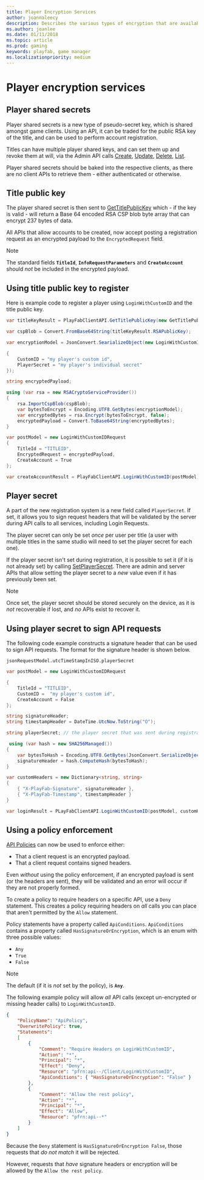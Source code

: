 ```yaml
---
title: Player Encryption Services
author: joannaleecy
description: Describes the various types of encryption that are available.
ms.author: joanlee
ms.date: 01/11/2018
ms.topic: article
ms.prod: gaming
keywords: playfab, game manager
ms.localizationpriority: medium
---
```


# Player encryption services

## Player shared secrets

Player shared secrets is a new type of pseudo-secret key, which is shared amongst game clients. Using an API, it can be traded for the public RSA key of the title, and can be used to perform account registration.

Titles can have multiple player shared keys, and can set them up and revoke them at will, via the Admin API calls [Create](xref:titleid.playfabapi.com.admin.authentication.createplayersharedsecret), [Update](xref:titleid.playfabapi.com.admin.authentication.updateplayersharedsecret), [Delete](xref:titleid.playfabapi.com.admin.authentication.deleteplayersharedsecret), [List](xref:titleid.playfabapi.com.admin.authentication.getplayersharedsecrets).

Player shared secrets should be baked into the respective clients, as there are no client APIs to retrieve them - either authenticated or otherwise.

## Title public key

The player shared secret is then sent to [GetTitlePublicKey](xref:titleid.playfabapi.com.client.authentication.gettitlepublickey) which - if the key is valid - will return a Base 64 encoded RSA CSP blob byte array that can encrypt 237 bytes of data.

All APIs that allow accounts to be created, now accept posting a registration request as an encrypted payload to the `EncryptedRequest` field.

> [!NOTE]
> The standard fields **`TitleId`**, **`InfoRequestParameters`** and **`CreateAccount`** should *not* be included in the encrypted payload.

## Using title public key to register

Here is example code to register a player using `LoginWithCustomID` and the title public key.

```csharp
var titleKeyResult = PlayFabClientAPI.GetTitlePublicKey(new GetTitlePublicKeyRequest{ TitleId = "TITLE", TitleSharedSecret = "player shared secret" });

var cspBlob = Convert.FromBase64String(titleKeyResult.RSAPublicKey);

var encryptionModel = JsonConvert.SearializeObject(new LoginWithCustomIDRequest

{
    CustomID = "my player's custom id",
    PlayerSecret = "my player's individual secret"
});

string encryptedPayload;

using (var rsa = new RSACryptoServiceProvider())
{
    rsa.ImportCspBlob(cspBlob);
    var bytesToEncrypt = Encoding.UTF8.GetBytes(encryptionModel);
    var encryptedBytes = rsa.Encrypt(bytesToEncrypt, false);
    encryptedPayload = Convert.ToBase64String(encryptedBytes);
}

var postModel = new LoginWithCustomIDRequest
{
    TitleId = "TITLEID",
    EncryptedRequest = encryptedPayload,
    CreateAccount = True
};

var createAccountResult = PlayFabClientAPI.LoginWithCustomID(postModel);
```

## Player secret

A part of the new registration system is a new field called `PlayerSecret`. If set, it allows you to sign request headers that will be validated by the server during API calls to all services, including Login Requests.

The player secret can only be set *once* per user per title (a user with multiple titles in the same studio will need to set the player secret for each one).

If the player secret isn't set during registration, it is possible to set it (if it is not already set) by calling [SetPlayerSecret](xref:titleid.playfabapi.com.client.authentication.setplayersecret). There are admin and server APIs that allow setting the player secret to a *new* value even if it has previously been set.

> [!NOTE]
> Once set, the player secret should be stored securely on the device, as it is *not* recoverable if lost, and *no* APIs exist to recover it.

## Using player secret to sign API requests

The following code example constructs a signature header that can be used to sign API requests. The format for the signature header is shown below.

`jsonRequestModel.utcTimeStampInISO.playerSecret`

```csharp
var postModel = new LoginWithCustomIDRequest

{
    TitleId = "TITLEID",
    CustomID =  "my player's custom id",
    CreateAccount = False
};

string signatureHeader;
string timestampHeader = DateTime.UtcNow.ToString("O");

string playerSecret; // the player secret that was sent during registration.

 using (var hash = new SHA256Managed())
{
    var bytesToHash = Encoding.UTF8.GetBytes(JsonConvert.SerializeObject(postModel)+"." + timestampHeader + "." + playerSecret);
    signatureHeader = hash.ComputeHash(bytesToHash);
}

var customHeaders = new Dictionary<string, string>
{
    { "X-PlayFab-Signature", signatureHeader },
    { "X-PlayFab-Timestamp", timestampHeader }
}

var loginResult = PLayFabClientAPI.LoginWithCustomID(postModel, customHeaders);
```

## Using a policy enforcement

[API Policies](https://playfab.com/blog/permission-policies/) can now be used to enforce either:

- That a client request is an encrypted payload.
- That a client request contains signed headers.

Even *without* using the policy enforcement, if an encrypted payload is sent (or the headers are sent), they will be validated and an error will occur if they are not properly formed.

To create a policy to require headers on a specific API, use a `Deny` statement. This creates a policy requiring headers on *all* calls you can place that aren't permitted by the `Allow` statement.

Policy statements have a property called `ApiConditions`. `ApiConditions` contains a property called `HasSignatureOrEncryption`, which is an enum with three possible values:

- `Any`
- `True`
- `False`

>[!NOTE]
> The default (if it is *not* set by the policy), is **`Any`**.

The following example policy will allow *all* API calls (except un-encrypted or missing header calls) to `LoginWithCustomID`.

```json
{
    "PolicyName": "ApiPolicy",
    "OverwritePolicy": true,
    "Statements":
    [
        {
            "Comment": "Require Headers on LoginWithCustomID",
            "Action": "*",
            "Principal": "*",
            "Effect": "Deny",
            "Resource": "pfrn:api--/Client/LoginWithCustomID",
            "ApiConditions": { "HasSignatureOrEncryption": "False" }
        },
        {
            "Comment": "Allow the rest policy",
            "Action": "*",
            "Principal": "*",
            "Effect": "Allow",
            "Resource": "pfrn:api--*"
        }
    ]
}
```

Because the `Deny` statement is `HasSignatureOrEncryption False`, those requests that *do not match* it will be rejected.

However, requests that *have* signature headers or encryption will be allowed by the `Allow the rest policy`.
